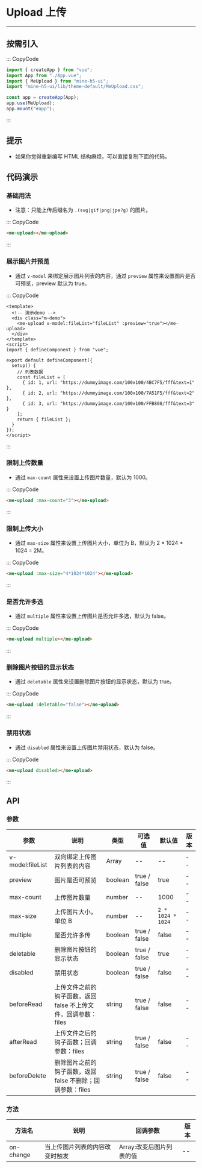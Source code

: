 # Upload 上传

---

## 按需引入

::: CopyCode

```JavaScript
import { createApp } from "vue";
import App from "./App.vue";
import { MeUpload } from "mine-h5-ui";
import "mine-h5-ui/lib/theme-default/MeUpload.css";

const app = createApp(App);
app.use(MeUpload);
app.mount("#app");
```

:::

## 提示

- 如果你觉得重新编写 HTML 结构麻烦，可以直接复制下面的代码。

## 代码演示

### 基础用法

- 注意：只能上传后缀名为 `.(svg|gif|png|jpe?g)` 的图片。

::: CopyCode

```HTML
<me-upload></me-upload>
```

:::

### 展示图片并预览

- 通过 `v-model` 来绑定展示图片列表的内容，通过 `preview` 属性来设置图片是否可预览，preview 默认为 true。

::: CopyCode

```Vue
<template>
  <!-- 演示demo -->
  <div class="m-demo">
    <me-upload v-model:fileList="fileList" :preview="true"></me-upload>
  </div>
</template>
<script>
import { defineComponent } from "vue";

export default defineComponent({
  setup() {
    // 列表数据
    const fileList = [
      { id: 1, url: "https://dummyimage.com/100x100/4BC7F5/fff&text=1" },
      { id: 2, url: "https://dummyimage.com/100x100/7A51F5/fff&text=2" },
      { id: 3, url: "https://dummyimage.com/100x100/FFB808/fff&text=3" }
    ];
    return { fileList };
  }
});
</script>
```

:::

### 限制上传数量

- 通过 `max-count` 属性来设置上传图片数量，默认为 1000。

::: CopyCode

```HTML
<me-upload :max-count="3"></me-upload>
```

:::

### 限制上传大小

- 通过 `max-size` 属性来设置上传图片大小，单位为 B，默认为 2 \* 1024 \* 1024 = 2M。

::: CopyCode

```HTML
<me-upload :max-size="4*1024*1024"></me-upload>
```

:::

### 是否允许多选

- 通过 `multiple` 属性来设置上传图片是否允许多选，默认为 false。

::: CopyCode

```HTML
<me-upload multiple></me-upload>
```

:::

### 删除图片按钮的显示状态

- 通过 `deletable` 属性来设置删除图片按钮的显示状态，默认为 true。

::: CopyCode

```HTML
<me-upload :deletable="false"></me-upload>
```

:::

### 禁用状态

- 通过 `disabled` 属性来设置上传图片禁用状态，默认为 false。

::: CopyCode

```HTML
<me-upload disabled></me-upload>
```

:::

## API

### 参数

| 参数             | 说明                                                           | 类型    | 可选值       | 默认值            | 版本 |
| ---------------- | -------------------------------------------------------------- | ------- | ------------ | ----------------- | ---- |
| v-model:fileList | 双向绑定上传图片列表的内容                                     | Array   | --           | --                | --   |
| preview          | 图片是否可预览                                                 | boolean | true / false | true              | --   |
| max-count        | 上传图片数量                                                   | number  | --           | 1000              | --   |
| max-size         | 上传图片大小，单位 B                                           | number  | --           | `2 * 1024 * 1024` | --   |
| multiple         | 是否允许多传                                                   | boolean | true / false | false             | --   |
| deletable        | 删除图片按钮的显示状态                                         | boolean | true / false | true              | --   |
| disabled         | 禁用状态                                                       | boolean | true / false | false             | --   |
| beforeRead       | 上传文件之前的钩子函数，返回 false 不上传文件，回调参数：files | string  | true / false | false             | --   |
| afterRead        | 上传文件之后的钩子函数；回调参数：files                        | string  | true / false | false             | --   |
| beforeDelete     | 删除图片之前的钩子函数，返回 false 不删除；回调参数：files     | string  | true / false | false             | --   |

### 方法

| 方法名    | 说明                           | 回调参数                 | 版本 |
| --------- | ------------------------------ | ------------------------ | ---- |
| on-change | 当上传图片列表的内容改变时触发 | Array:改变后图片列表的值 | --   |
